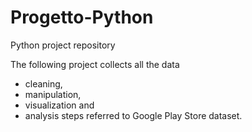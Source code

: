 # Progetto-Python
Python project repository

The following project collects all the data
-  cleaning,
-  manipulation,
-  visualization and
-  analysis
steps referred to Google Play Store dataset.
